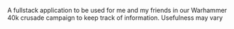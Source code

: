 A fullstack application to be used for me and my friends in our Warhammer 40k crusade campaign to keep track of information. Usefulness may vary
